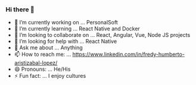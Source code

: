 ### Hi there 👋

- 🔭 I’m currently working on ... PersonalSoft
- 🌱 I’m currently learning ... React Native and Docker 
- 👯 I’m looking to collaborate on ... React, Angular, Vue, Node JS projects
- 🤔 I’m looking for help with ... React Native
- 💬 Ask me about ... Anything
- 📫 How to reach me: ... https://www.linkedin.com/in/fredy-humberto-aristizabal-lopez/
- 😄 Pronouns: ... He/His
- ⚡ Fun fact: ... I enjoy cultures 

